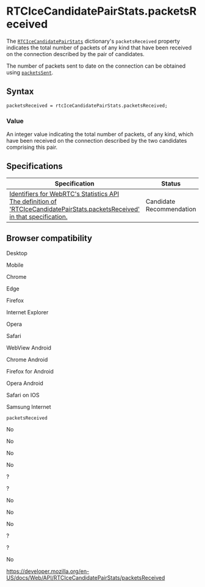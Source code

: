 RTCIceCandidatePairStats.packetsReceived
========================================

The [`RTCIceCandidatePairStats`](../rtcicecandidatepairstats) dictionary's `packetsReceived` property indicates the total number of packets of any kind that have been received on the connection described by the pair of candidates.

The number of packets sent to date on the connection can be obtained using [`packetsSent`](packetssent).

Syntax
------

    packetsReceived = rtcIceCandidatePairStats.packetsReceived;

### Value

An integer value indicating the total number of packets, of any kind, which have been received on the connection described by the two candidates comprising this pair.

Specifications
--------------

<table><thead><tr class="header"><th>Specification</th><th>Status</th><th>Comment</th></tr></thead><tbody><tr class="odd"><td><a href="https://w3c.github.io/webrtc-stats/#dom-rtcicecandidatepairstats-packetsreceived">Identifiers for WebRTC's Statistics API<br />
<span class="small">The definition of 'RTCIceCandidatePairStats.packetsReceived' in that specification.</span></a></td><td><span class="spec-cr">Candidate Recommendation</span></td><td>Initial specification.</td></tr></tbody></table>

Browser compatibility
---------------------

Desktop

Mobile

Chrome

Edge

Firefox

Internet Explorer

Opera

Safari

WebView Android

Chrome Android

Firefox for Android

Opera Android

Safari on IOS

Samsung Internet

`packetsReceived`

No

No

No

No

?

?

No

No

No

?

?

No

<a href="https://developer.mozilla.org/en-US/docs/Web/API/RTCIceCandidatePairStats/packetsReceived" class="_attribution-link">https://developer.mozilla.org/en-US/docs/Web/API/RTCIceCandidatePairStats/packetsReceived</a>
